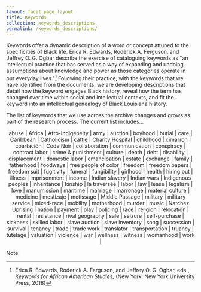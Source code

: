 ```yaml
---
layout: facet_page_layout
title: Keywords
collection: keywords_descriptions
permalink: /keywords_descriptions/
---
```


Keywords offer a dynamic description of a word or concept attuned to the specificities of Black life. Erica R. Edwards, Roderick A. Ferguson, and Jeffrey O. G. Ogbar describe the exercise of cataloguing keywords as "an intellectual practice that has served as a way of expanding and undoing assumptions about knowledge and power as those categories operate in our everyday lives."[^1] Following their practice, with the keywords that we have identified from the documents, we are developing descriptions that detail how the keyword engages Black history, reveal how the term has changed over time within social and intellectual contexts, and fit the keyword into an intellectual genealogy of Black Louisiana history.

The list of keywords that we use across the archive changes and grows as part of the research process. The current list includes…

<div style="text-align: center;">

abuse | Africa | Afro-Indigeneity | army | auction | boyhood | burial | care | Caribbean | Catholicism | cattle | Charity Hospital | childhood | cimarron | coartación | Code Noir | collaboration | communication | conspiracy | contract labor | crime & punishment | culture | death | debt | disability | displacement | domestic labor | emancipation | estate | exchange | family | fatherhood | foodways | free people of color | freedom | freedom papers | freedom suit | fugitivity | funeral | fungibility | girlhood | health | hiring out | illness | imprisonment | income | Indian slavery | Indian wars | Indigenous peoples | inheritance | kinship | la traversée | labor | law | lease | legalism | love | manumission | maritime | marriage | marronage | material culture | medicine | mestizaje | metissage | Middle Passage | military | military service | mixed-race | mobility | motherhood | murder | music | Natchez Uprising | nation | payment | play | policing | race | religion | relocation | rental | resistance | rival geography | sale | seizure | self-purchase | sickness | skilled labor | slave auction | slave inventory | song | succession | survival | tenancy | trade | trade work | translator | transportation | truancy | tutelage | valuation | violence | war | wellness | witness | womanhood | work |

</div>
  
  
  
Note:  
[^1]: Erica R. Edwards, Roderick A. Ferguson, and Jeffrey O. G. Ogbar, eds., *Keywords for African American Studies,* (New York: New York University Press, 2018)